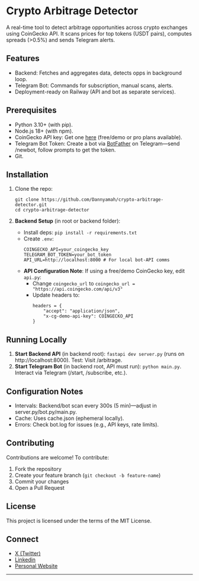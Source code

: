 # Crypto Arbitrage Detector 
A real-time tool to detect arbitrage opportunities across crypto exchanges using CoinGecko API.
It scans prices for top tokens (USDT pairs), computes spreads (>0.5%) and sends Telegram alerts.

## Features
- Backend: Fetches and aggregates data, detects opps in background loop.
- Telegram Bot: Commands for subscription, manual scans, alerts.
- Deployment-ready on Railway (API and bot as separate services).

## Prerequisites
- Python 3.10+ (with pip).
- Node.js 18+ (with npm).
- CoinGecko API key: Get one [here](https://docs.coingecko.com/docs/setting-up-your-api-key) (free/demo or pro plans available).
- Telegram Bot Token: Create a bot via [BotFather](https://t.me/botfather) on Telegram—send /newbot, follow prompts to get the token.
- Git.

## Installation
1. Clone the repo:
   ```
   git clone https://github.com/Dannyamah/crypto-arbitrage-detector.git
   cd crypto-arbitrage-detector
   ```

2. **Backend Setup** (in root or backend folder):
   - Install deps: `pip install -r requirements.txt`
   - Create `.env`:
     ```
     COINGECKO_API=your_coingecko_key
     TELEGRAM_BOT_TOKEN=your_bot_token
     API_URL=http://localhost:8000 # For local bot-API comms
     ```
   - **API Configuration Note**: If using a free/demo CoinGecko key, edit `api.py`:
     - Change `coingecko_url` to
      `coingecko_url = "https://api.coingecko.com/api/v3"`
     - Update headers to:
       ```
       headers = {
           "accept": "application/json",
           "x-cg-demo-api-key": COINGECKO_API
       }
       ```

## Running Locally
1. **Start Backend API** (in backend root): `fastapi dev server.py` (runs on http://localhost:8000). Test: Visit /arbitrage.
2. **Start Telegram Bot** (in backend root, API must run): `python main.py`. Interact via Telegram (/start, /subscribe, etc.).

## Configuration Notes
- Intervals: Backend/bot scan every 300s (5 min)—adjust in server.py/bot.py/main.py.
- Cache: Uses cache.json (ephemeral locally).
- Errors: Check bot.log for issues (e.g., API keys, rate limits).

## Contributing
Contributions are welcome!
To contribute:
1. Fork the repository
2. Create your feature branch (`git checkout -b feature-name`)
3. Commit your changes
4. Open a Pull Request

## License
This project is licensed under the terms of the MIT License.

## Connect
- [X (Twitter)](https://x.com/danny_4reel)
- [Linkedin](https://www.linkedin.com/in/dannyamah)
- [Personal Website](https://daniel-amah.vercel.app)

---
